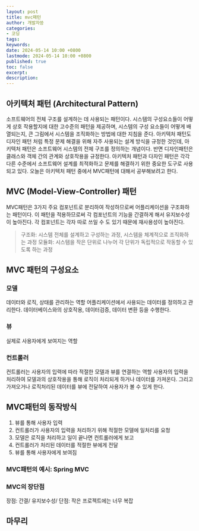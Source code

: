 ```yaml
---
layout: post
title: mvc패턴
author: 개발자씅
categories: 
- 코딩
tags: 
keywords: 
date: 2024-05-14 10:00 +0800
lastmode: 2024-05-14 10:00 +0800
published: true
toc: false
excerpt: 
description: 
---
```


## 아키텍처 패턴 (Architectural Pattern)
소프트웨어의 전체 구조를 설계하는 데 사용되는 패턴이다. 
시스템의 구성요소들이 어떻게 상호 작용할지에 대한 고수준의 패턴을 제공하며, 시스템의 구성 요소들이 어떻게 배열되는지, 큰 그림에서 시스템을 조직화하는 방법에 대한 지침을 준다. 
아키텍처 패턴도 디자인 패턴 처럼 특정 문제 해결을 위해 자주 사용되는 설계 방식을 규정한 것인데, 아키텍처 패턴은 소프트웨어 시스템의 전체 구조를 정의하는 개념이다. 반면 디자인패턴은 클래스와 객체 간의 관계와 상호작용을 규정한다. 아키텍처 패턴과 다자인 패턴은 각각 다른 수준에서 소프트웨어 설계를 최적화하고 문제를 해결하기 위한 중요한 도구로 사용되고 있다.
오늘은 아키텍처 패턴 중에서 MVC패턴에 대해서 공부해보려고 한다.

## MVC (Model-View-Controller) 패턴

MVC패턴은 3가지 주요 컴포넌트로 분리하여 작성하므로써 어플리케이션을 구조화하는 패턴이다. 이 패턴을 적용하므로써 각 컴포넌트의 기능을 간결하게 해서 유지보수성이 높아진다.  각 컴포넌트는 각자 따로 쓰일 수 도 있기 때문에 재사용성이 높아진다. 
>구조화: 시스템 전체를 설계하고 구성하는 과정, 시스템을 체계적으로 조직화하는 과정
>모듈화: 시스템을 작은 단위로 나누어 각 단위가 독립적으로 작동할 수 있도록 하는 과정
##  MVC 패턴의 구성요소

### 모델
데이터와 로직, 상태를 관리하는 역할
어플리케이션에서 사용되는 데이터를 정의하고 관리한다. 데이터베이스와의 상호작용, 데이터검증, 데이터 변환 등을 수행한다.

### 뷰
실제로 사용자에게 보여지는 역할

### 컨트롤러
컨트롤러는 사용자의 입력에 따라 적절한 모델과 뷰를 연결하는 역할
사용자의 입력을 처리하여 모델과의 상호작용을 통해 로직이 처리되게 하거나 데이터를 가져온다. 그리고 가져오거나 로직처리된 데이터를 뷰에 전달하여 사용자가 볼 수 있게 한다.

## MVC패턴의 동작방식
1. 뷰를 통해 사용자 입력
2. 컨트롤러가 사용자의 입력을 처리하기 위해 적절한 모델에 일처리를 요청
3. 모델은 로직을 처리하고 일이 끝나면 컨트롤러에게 보고
4. 컨트롤러가 처리된 데이터를 적절한 뷰에게 전달
5. 뷰를 통해 사용자에게 보여짐

### MVC패턴의 예시: Spring MVC

### MVC의 장단점
장점: 간결/ 유지보수성/
단점: 작은 프로젝트에는 너무 복잡

## 마무리